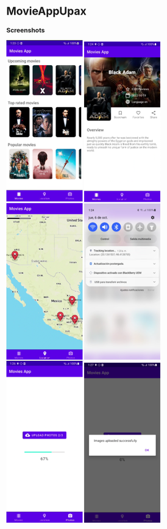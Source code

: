 # MovieAppUpax

### Screenshots


<img src="https://github.com/OscarEscamilla/MovieAppUpax/blob/main/screenshots/Screen%20Shot%202022-10-06%20at%2013.23.50.png" alt="Image" width="200"/>
<img src="https://github.com/OscarEscamilla/MovieAppUpax/blob/main/screenshots/Screen%20Shot%202022-10-06%20at%2013.24.48.png" alt="Image" width="200"/>
<img src="https://github.com/OscarEscamilla/MovieAppUpax/blob/main/screenshots/Screen%20Shot%202022-10-06%20at%2013.25.36.png" alt="Image" width="200"/>
<img src="https://github.com/OscarEscamilla/MovieAppUpax/blob/main/screenshots/Screen%20Shot%202022-10-06%20at%2013.24.07.png" alt="Image" width="200"/>
<img src="https://github.com/OscarEscamilla/MovieAppUpax/blob/main/screenshots/Screen%20Shot%202022-10-06%20at%2013.26.43.png" alt="Image" width="200"/>
<img src="https://github.com/OscarEscamilla/MovieAppUpax/blob/main/screenshots/Screen%20Shot%202022-10-06%20at%2013.27.02.png" alt="Image" width="200"/>
